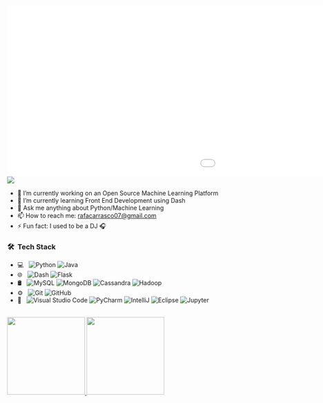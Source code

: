 <!------------------------   Untitled design-1584x396   ------------------------>
<iframe src="//cdn.bannersnack.com/banners/bvtpyktt6/embed/index.html?userId=42653163&t=1602623542" width="1584" height="396" scrolling="no" frameborder="0" allowtransparency="true" allow="autoplay" allowfullscreen="true"></iframe>

<img align="center" src="https://github.com/saviomartin/saviomartin/blob/master/assets/about.png?raw=true"/>

- 🔭 I’m currently working on an Open Source Machine Learning Platform
- 🌱 I’m currently learning Front End Development using Dash
- 💬 Ask me anything about Python/Machine Learning
- 📫 How to reach me: rafacarrasco07@gmail.com
- ⚡ Fun fact: I used to be a DJ 🎧

<h3> 🛠 &nbsp;Tech Stack</h3>

- 💻 &nbsp;
  ![Python](https://img.shields.io/badge/-Python-333333?style=flat&logo=python)
  ![Java](https://img.shields.io/badge/-Java-333333?style=flat&logo=Java&logoColor=007396)
- 🌐 &nbsp;
  ![Dash](https://img.shields.io/badge/-Dash-333333?style=flat&logo=dash)
  ![Flask](https://img.shields.io/badge/-Flask-333333?style=flat&logo=flask)
- 🛢 &nbsp;
  ![MySQL](https://img.shields.io/badge/-MySQL-333333?style=flat&logo=mysql)
  ![MongoDB](https://img.shields.io/badge/-MongoDB-333333?style=flat&logo=mongodb)
  ![Cassandra](https://img.shields.io/badge/-Cassandra-333333?style=flat&logo=cassandra)
  ![Hadoop](https://img.shields.io/badge/-Hadoop-333333?style=flat&logo=hadoop)
- ⚙️ &nbsp;
  ![Git](https://img.shields.io/badge/-Git-333333?style=flat&logo=git)
  ![GitHub](https://img.shields.io/badge/-GitHub-333333?style=flat&logo=github)
- 🔧 &nbsp;
  ![Visual Studio Code](https://img.shields.io/badge/-Visual%20Studio%20Code-333333?style=flat&logo=visual-studio-code&logoColor=007ACC)
  ![PyCharm](https://img.shields.io/badge/-PyCharm-333333?style=flat&logo=pycharm)
  ![IntelliJ](https://img.shields.io/badge/-Intellij-333333?style=flat&logo=intellij-ide&logoColor=2C2255)
  ![Eclipse](https://img.shields.io/badge/-Eclipse-333333?style=flat&logo=eclipse-ide&logoColor=2C2255)
  ![Jupyter](https://img.shields.io/badge/-Jupyter-333333?style=flat&logo=jupyter)
<br/>

<a href="https://github.com/AVS1508">
  <img height="180em" src="https://github-readme-stats.vercel.app/api?username=erdos2n&theme=buefy&show_icons=true" />
  <img height="180em" src="https://github-readme-stats.vercel.app/api/top-langs/?username=erdos2n&theme=buefy&layout=compact" />
</a>

<br/>
